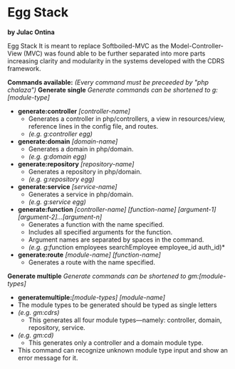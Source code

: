 
# Egg Stack
**by Julac Ontina**

Egg Stack 
It is meant to replace Softboiled-MVC as the Model-Controller-View (MVC) was found able to be further separated into more parts increasing clarity and modularity in the systems developed with the CDRS framework.

**Commands available:** *(Every command must be preceeded by "php chalaza")*
**Generate single** *Generate commands can be shortened to g:[module-type]*
* **generate:controller** *[controller-name]*
	* Generates a controller in php/controllers, a view in resources/view, reference lines in the config file, and routes.
	* *(e.g. g:controller egg)*
* **generate:domain** *[domain-name]*
	* Generates a domain in php/domain.
	* *(e.g. g:domain egg)*
* **generate:repository** *[repository-name]*
	* Generates a repository in php/domain.
	* *(e.g. g:repository egg)*
* **generate:service** *[service-name]*
	* Generates a service in php/domain.
	* *(e.g. g:service egg)*
* **generate:function** *[controller-name] [function-name] [argument-1] [argument-2]...[argument-n]*
	* Generates a function with the name specified.
	* Includes all specified arguments for the function.
	* Argument names are separated by spaces in the command.
	* *(e.g. g:f*unction employees searchEmployee employee_id auth_id)*
* **generate:route** *[module-name] [function-name]*
	* Generates a route with the name specified.

**Generate multiple** *Generate commands can be shortened to gm:[module-types]*
* **generatemultiple:***[module-types] [module-name]*
* The module types to be generated should be typed as single letters
* *(e.g. gm:cdrs)*
	* This generates all four module types—namely: controller, domain, repository, service.
* *(e.g. gm:cd)*
	* This generates only a controller and a domain module type.
* This command can recognize unknown module type input and show an error message for it.